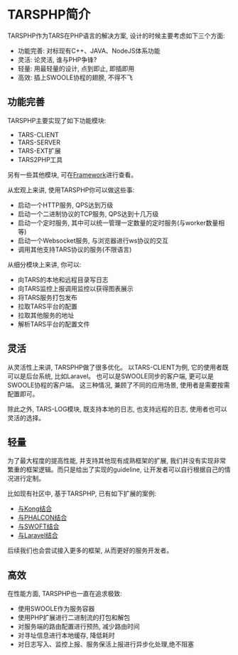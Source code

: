 
# TARSPHP简介

TARSPHP作为TARS在PHP语言的解决方案, 设计的时候主要考虑如下三个方面: 
* 功能完善: 对标现有C++、JAVA、NodeJS体系功能
* 灵活: 论灵活, 谁与PHP争锋?
* 轻量: 用最轻量的设计, 点到即止, 即插即用
* 高效: 插上SWOOLE协程的翅膀, 不得不飞

## 功能完善

TARSPHP主要实现了如下功能模块:
* TARS-CLIENT
* TARS-SERVER
* TARS-EXT扩展
* TARS2PHP工具

另有一些其他模块, 可在[Framework](../Framework/introduce.md)进行查看。

从宏观上来讲, 使用TARSPHP你可以做这些事:
* 启动一个HTTP服务, QPS达到万级
* 启动一个二进制协议的TCP服务, QPS达到十几万级
* 启动一个定时服务, 其中可以统一管理一定数量的定时服务(与worker数量相等)
* 启动一个Websocket服务, 与浏览器进行ws协议的交互
* 调用其他支持TARS协议的服务(不限语言)


从细分模块上来讲, 你可以:
* 向TARS的本地和远程目录写日志
* 向TARS监控上报调用监控以获得图表展示
* 将TARS服务打包发布
* 拉取TARS平台的配置
* 拉取其他服务的地址
* 解析TARS平台的配置文件


## 灵活
从灵活性上来讲, TARSPHP做了很多优化。
以TARS-CLIENT为例, 它的使用者既可以是后台系统, 比如Laravel。 也可以是SWOOLE同步的客户端, 更可以是SWOOLE协程的客户端。
这三种情况, 兼顾了不同的应用场景, 使用者是需要按需配置即可。

除此之外, TARS-LOG模块, 既支持本地的日志, 也支持远程的日志, 使用者也可以灵活的选择。

## 轻量
为了最大程度的提高性能, 并支持其他现有成熟框架的扩展, 我们并没有实现非常繁重的框架逻辑。而只是给出了实现的guideline, 让开发者可以自行根据自己的情况进行定制。

比如现有社区中, 基于TARSPHP, 已有如下扩展的案例:
* [与Kong结合](https://tangramor.gitlab.io/tars-docker-guide/3.TARS-PHP-HTTP%E6%9C%8D%E5%8A%A1%E7%AB%AF%E4%B8%8E%E5%AE%A2%E6%88%B7%E7%AB%AF%E5%BC%80%E5%8F%91/)
* [与PHALCON结合]()
* [与SWOFT结合](../Advanced/swoft.md)
* [与Laravel结合](../Advanced/laravel.md)

后续我们也会尝试接入更多的框架, 从而更好的服务开发者。

## 高效
在性能方面, TARSPHP也一直在追求极致:
* 使用SWOOLE作为服务容器
* 使用PHP扩展进行二进制流的打包和解包
* 对服务端的路由配置进行预热, 减少路由时间
* 对寻址信息进行本地缓存, 降低耗时
* 对日志写入、监控上报、服务保活上报进行异步化处理,绝不阻塞
